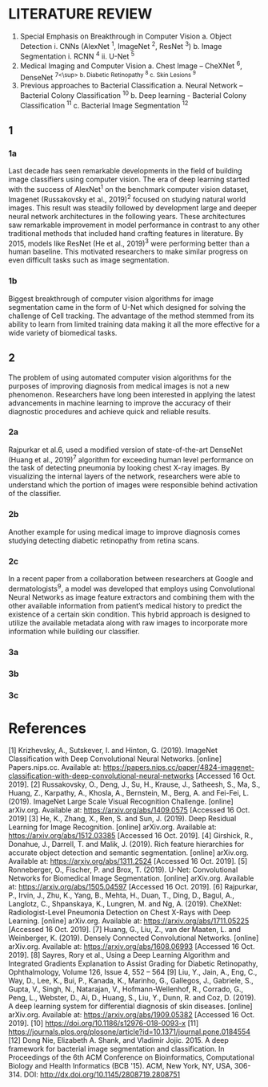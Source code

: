 # LITERATURE REVIEW

1.	Special Emphasis on Breakthrough in Computer Vision
  a.	Object Detection
    i.	CNNs (AlexNet <sup>1</sup>, ImageNet <sup>2</sup>, ResNet <sup>3</sup>)
  b.	Image Segmentation
    i.	RCNN <sup>4</sup>
    ii.	U-Net <sup>5</sup>
2.	Medical Imaging and Computer Vision
  a.	Chest Image – CheXNet <sup>6</sup>, DenseNet <sup>7<\sup>
  b.	Diabetic Retinopathy <sup>8</sup>
  c.	Skin Lesions <sup>9</sup>
3.	Previous approaches to Bacterial Classification
  a.	Neural Network – Bacterial Colony Classification <sup>10</sup>
  b.	Deep learning - Bacterial Colony Classification <sup>11</sup>
  c.	Bacterial Image Segmentation <sup>12</sup>

## 1
### 1a
Last decade has seen remarkable developments in the field of building image classifiers using computer vision.  The era of deep learning started with the success of AlexNet<sup>1</sup> on the benchmark computer vision dataset, Imagenet (Russakovsky et al., 2019)<sup>2</sup> focused on studying natural world images. This result was steadily followed by development large and deeper neural network architectures in the following years. These architectures saw remarkable improvement in model performance in contrast to any other traditional methods that included hand crafting features in literature. By 2015, models like ResNet (He et al., 2019)<sup>3</sup> were performing better than a human baseline. This motivated researchers to make similar progress on even difficult tasks such as image segmentation.

### 1b
Biggest breakthrough of computer vision algorithms for image segmentation came in the form of U-Net which designed for solving the challenge of Cell tracking. The advantage of the method stemmed from its ability to learn from limited training data making it all the more effective for a wide variety of biomedical tasks.

## 2
The problem of using automated computer vision algorithms for the purposes of improving diagnosis from medical images is not a new phenomenon. Researchers have long been interested in applying the latest advancements in machine learning to improve the accuracy of their diagnostic procedures and achieve quick and reliable results.  

### 2a
Rajpurkar et al.6, used a modified version of state-of-the-art DenseNet (Huang et al., 2019)<sup>7</sup>
algorithm for exceeding human level performance on the task of detecting pneumonia by looking chest X-ray images. By visualizing the internal layers of the network, researchers were able to understand which the portion of images were responsible behind activation of the classifier. 

### 2b
Another example for using medical image to improve diagnosis comes studying detecting diabetic retinopathy from retina scans. 

### 2c 
In a recent paper from a collaboration between researchers at Google and dermatologists<sup>9</sup>, a model was developed that employs using Convolutional Neural Networks as image feature extractors and combining them with the other available information from patient’s medical history to predict the existence of a certain skin condition. This hybrid approach is designed to utilize the available metadata along with raw images to incorporate more information while building our classifier.

### 3a

### 3b

### 3c

# References

[1] Krizhevsky, A., Sutskever, I. and Hinton, G. (2019). ImageNet Classification with Deep Convolutional Neural Networks. [online] Papers.nips.cc. Available at: https://papers.nips.cc/paper/4824-imagenet-classification-with-deep-convolutional-neural-networks [Accessed 16 Oct. 2019].
[2] Russakovsky, O., Deng, J., Su, H., Krause, J., Satheesh, S., Ma, S., Huang, Z., Karpathy, A., Khosla, A., Bernstein, M., Berg, A. and Fei-Fei, L. (2019). ImageNet Large Scale Visual Recognition Challenge. [online] arXiv.org. Available at: https://arxiv.org/abs/1409.0575 [Accessed 16 Oct. 2019]
[3] He, K., Zhang, X., Ren, S. and Sun, J. (2019). Deep Residual Learning for Image Recognition. [online] arXiv.org. Available at: https://arxiv.org/abs/1512.03385 [Accessed 16 Oct. 2019].
[4] Girshick, R., Donahue, J., Darrell, T. and Malik, J. (2019). Rich feature hierarchies for accurate object detection and semantic segmentation. [online] arXiv.org. Available at: https://arxiv.org/abs/1311.2524 [Accessed 16 Oct. 2019].
[5] Ronneberger, O., Fischer, P. and Brox, T. (2019). U-Net: Convolutional Networks for Biomedical Image Segmentation. [online] arXiv.org. Available at: https://arxiv.org/abs/1505.04597 [Accessed 16 Oct. 2019].
[6] Rajpurkar, P., Irvin, J., Zhu, K., Yang, B., Mehta, H., Duan, T., Ding, D., Bagul, A., Langlotz, C., Shpanskaya, K., Lungren, M. and Ng, A. (2019). CheXNet: Radiologist-Level Pneumonia Detection on Chest X-Rays with Deep Learning. [online] arXiv.org. Available at: https://arxiv.org/abs/1711.05225 [Accessed 16 Oct. 2019].
[7] Huang, G., Liu, Z., van der Maaten, L. and Weinberger, K. (2019). Densely Connected Convolutional Networks. [online] arXiv.org. Available at: https://arxiv.org/abs/1608.06993 [Accessed 16 Oct. 2019].
[8] Sayres, Rory et al., Using a Deep Learning Algorithm and Integrated Gradients Explanation to Assist Grading for Diabetic Retinopathy, Ophthalmology, Volume 126, Issue 4, 552 – 564
[9] Liu, Y., Jain, A., Eng, C., Way, D., Lee, K., Bui, P., Kanada, K., Marinho, G., Gallegos, J., Gabriele, S., Gupta, V., Singh, N., Natarajan, V., Hofmann-Wellenhof, R., Corrado, G., Peng, L., Webster, D., Ai, D., Huang, S., Liu, Y., Dunn, R. and Coz, D. (2019). A deep learning system for differential diagnosis of skin diseases. [online] arXiv.org. Available at: https://arxiv.org/abs/1909.05382 [Accessed 16 Oct. 2019].
[10] https://doi.org/10.1186/s12976-018-0093-x
[11] https://journals.plos.org/plosone/article?id=10.1371/journal.pone.0184554 
[12] Dong Nie, Elizabeth A. Shank, and Vladimir Jojic. 2015. A deep framework for bacterial image segmentation and classification. In Proceedings of the 6th ACM Conference on Bioinformatics, Computational Biology and Health Informatics (BCB '15). ACM, New York, NY, USA, 306-314. DOI: http://dx.doi.org/10.1145/2808719.2808751 
